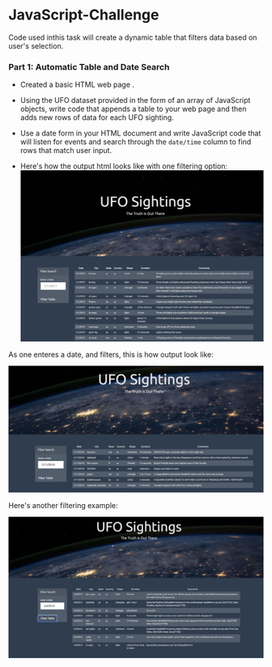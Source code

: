 # JavaScript-Challenge
Code used inthis task will create a dynamic table that filters data based on user's selection. 
### Part 1: Automatic Table and Date Search 

* Created a basic HTML web page .

* Using the UFO dataset provided in the form of an array of JavaScript objects, write code that appends a table to your web page and then adds new rows of data for each UFO sighting.

* Use a date form in your HTML document and write JavaScript code that will listen for events and search through the `date/time` column to find rows that match user input.
* Here's how the output html looks like with one filtering option:
![resulted output](UFO-Level-1/static/images/output.png)

As one enteres a date, and filters, this is how output look like:

![resulted output](UFO-Level-1/static/images/filter1.png)

Here's another filtering example:

![resulted output](UFO-Level-1/static/images/filter2.png)




